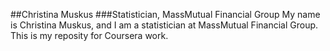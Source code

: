 ##Christina Muskus
###Statistician, MassMutual Financial Group
My name is Christina Muskus, and I am a statistician at MassMutual Financial Group.
This is my reposity for Coursera work.
